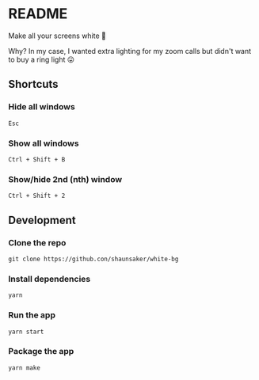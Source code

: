 # README

Make all your screens white 👻

Why? In my case, I wanted extra lighting for my zoom calls but didn't want to buy a ring light 😛

## Shortcuts

### Hide all windows

`Esc`

### Show all windows

`Ctrl + Shift + B`

### Show/hide 2nd (nth) window

`Ctrl + Shift + 2`

## Development

### Clone the repo

```
git clone https://github.con/shaunsaker/white-bg
```

### Install dependencies

```
yarn
```

### Run the app

```
yarn start
```

### Package the app

```
yarn make
```
